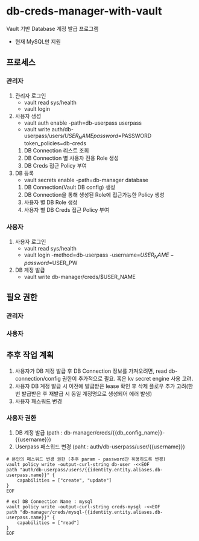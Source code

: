 # db-creds-manager-with-vault
Vault 기반 Database 계정 발급 프로그램
- 현재 MySQL만 지원

## 프로세스
### 관리자
1. 관리자 로그인
    - vault read sys/health
    - vault login
2. 사용자 생성
    - vault auth enable -path=db-userpass userpass
    - vault write auth/db-userpass/users/$USER_NAME password=$PASSWORD token_policies=db-creds
    1) DB Connection 리스트 조회
    2) DB Connection 별 사용자 전용 Role 생성
    3) DB Creds 접근 Policy 부여
3. DB 등록
    - vault secrets enable -path=db-manager database
    1) DB Connection(Vault DB config) 생성
    2) DB Connection을 통해 생성된 Role에 접근가능한 Policy 생성
    3) 사용자 별 DB Role 생성
    4) 사용자 별 DB Creds 접근 Policy 부여
### 사용자
1. 사용자 로그인
    - vault read sys/health
    - vault login -method=db-userpass -username=$USER_NAME -password=$USER_PW
2. DB 계정 발급
    - vault write db-manager/creds/$USER_NAME

## 필요 권한
### 관리자

### 사용자
    

## 추후 작업 계획
1. 사용자가 DB 계정 발급 후 DB Connection 정보를 가져오려면, read db-connection/config 권한이 추가적으로 필요. 혹은 kv secret engine 사용 고려.
2. 사용자 DB 계정 발급 시 이전에 발급받은 lease 확인 후 삭제 플로우 추가 고려(한번 발급받은 후 재발급 시 동일 계정명으로 생성되어 에러 발생)
3. 사용자 패스워드 변경

### 사용자 권한
1. DB 계정 발급 (path : db-manager/creds/{{db_config_name}}-{{username}})
2. Userpass 패스워드 변경 (paht : auth/db-userpass/user/{{username}})
```shell
# 본인의 패스워드 변경 권한 (추후 param - password만 허용하도록 변경)
vault policy write -output-curl-string db-user -<<EOF
path "auth/db-userpass/users/{{identity.entity.aliases.db-userpass.name}}" {
    capabilities = ["create", "update"]
}
EOF

# ex) DB Connection Name : mysql
vault policy write -output-curl-string creds-mysql -<<EOF
path "db-manager/creds/mysql-{{identity.entity.aliases.db-userpass.name}}" {
    capabilities = ["read"]
}
EOF
```

